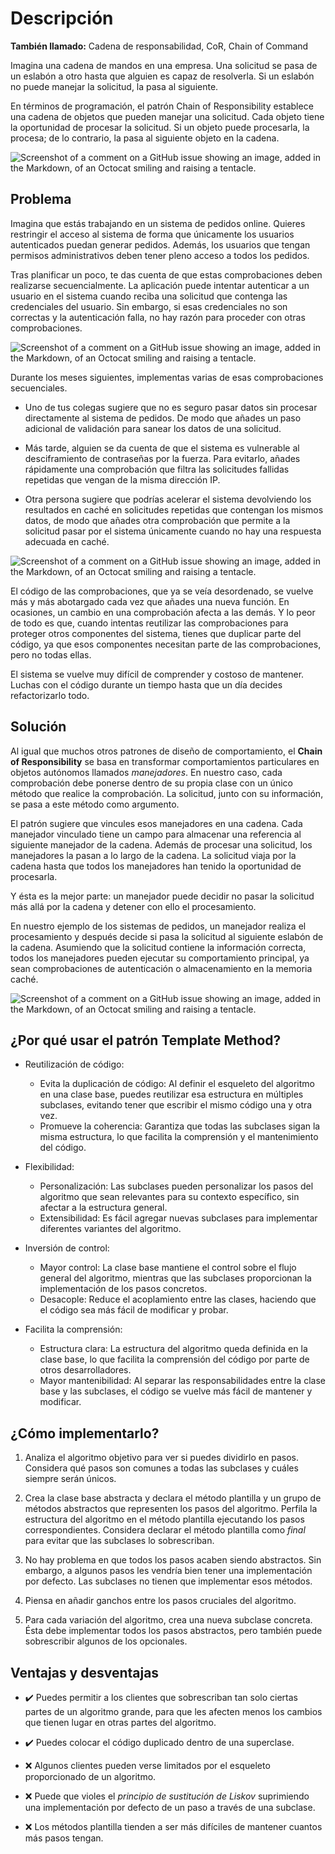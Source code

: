 # Descripción

**También llamado:** Cadena de responsabilidad, CoR, Chain of Command

Imagina una cadena de mandos en una empresa. Una solicitud se pasa de un eslabón a otro hasta que alguien es capaz de resolverla. Si un eslabón no puede manejar la solicitud, la pasa al siguiente.

En términos de programación, el patrón Chain of Responsibility establece una cadena de objetos que pueden manejar una solicitud. Cada objeto tiene la oportunidad de procesar la solicitud. Si un objeto puede procesarla, la procesa; de lo contrario, la pasa al siguiente objeto en la cadena.

![Screenshot of a comment on a GitHub issue showing an image, added in the Markdown, of an Octocat smiling and raising a tentacle.](https://refactoring.guru/images/patterns/content/chain-of-responsibility/chain-of-responsibility.png)

## Problema

Imagina que estás trabajando en un sistema de pedidos online. Quieres restringir el acceso al sistema de forma que únicamente los usuarios autenticados puedan generar pedidos. Además, los usuarios que tengan permisos administrativos deben tener pleno acceso a todos los pedidos.

Tras planificar un poco, te das cuenta de que estas comprobaciones deben realizarse secuencialmente. La aplicación puede intentar autenticar a un usuario en el sistema cuando reciba una solicitud que contenga las credenciales del usuario. Sin embargo, si esas credenciales no son correctas y la autenticación falla, no hay razón para proceder con otras comprobaciones.

![Screenshot of a comment on a GitHub issue showing an image, added in the Markdown, of an Octocat smiling and raising a tentacle.](https://refactoring.guru/images/patterns/diagrams/chain-of-responsibility/problem1-es.png)

Durante los meses siguientes, implementas varias de esas comprobaciones secuenciales.

- Uno de tus colegas sugiere que no es seguro pasar datos sin procesar directamente al sistema de pedidos. De modo que añades un paso adicional de validación para sanear los datos de una solicitud.

- Más tarde, alguien se da cuenta de que el sistema es vulnerable al desciframiento de contraseñas por la fuerza. Para evitarlo, añades rápidamente una comprobación que filtra las solicitudes fallidas repetidas que vengan de la misma dirección IP.

- Otra persona sugiere que podrías acelerar el sistema devolviendo los resultados en caché en solicitudes repetidas que contengan los mismos datos, de modo que añades otra comprobación que permite a la solicitud pasar por el sistema únicamente cuando no hay una respuesta adecuada en caché.

![Screenshot of a comment on a GitHub issue showing an image, added in the Markdown, of an Octocat smiling and raising a tentacle.](https://refactoring.guru/images/patterns/diagrams/chain-of-responsibility/problem2-es.png)

El código de las comprobaciones, que ya se veía desordenado, se vuelve más y más abotargado cada vez que añades una nueva función. En ocasiones, un cambio en una comprobación afecta a las demás. Y lo peor de todo es que, cuando intentas reutilizar las comprobaciones para proteger otros componentes del sistema, tienes que duplicar parte del código, ya que esos componentes necesitan parte de las comprobaciones, pero no todas ellas.

El sistema se vuelve muy difícil de comprender y costoso de mantener. Luchas con el código durante un tiempo hasta que un día decides refactorizarlo todo.

## Solución

Al igual que muchos otros patrones de diseño de comportamiento, el **Chain of Responsibility** se basa en transformar comportamientos particulares en objetos autónomos llamados _manejadores_. En nuestro caso, cada comprobación debe ponerse dentro de su propia clase con un único método que realice la comprobación. La solicitud, junto con su información, se pasa a este método como argumento.

El patrón sugiere que vincules esos manejadores en una cadena. Cada manejador vinculado tiene un campo para almacenar una referencia al siguiente manejador de la cadena. Además de procesar una solicitud, los manejadores la pasan a lo largo de la cadena. La solicitud viaja por la cadena hasta que todos los manejadores han tenido la oportunidad de procesarla.

Y ésta es la mejor parte: un manejador puede decidir no pasar la solicitud más allá por la cadena y detener con ello el procesamiento.

En nuestro ejemplo de los sistemas de pedidos, un manejador realiza el procesamiento y después decide si pasa la solicitud al siguiente eslabón de la cadena. Asumiendo que la solicitud contiene la información correcta, todos los manejadores pueden ejecutar su comportamiento principal, ya sean comprobaciones de autenticación o almacenamiento en la memoria caché.

![Screenshot of a comment on a GitHub issue showing an image, added in the Markdown, of an Octocat smiling and raising a tentacle.](https://refactoring.guru/images/patterns/diagrams/chain-of-responsibility/solution1-es.png)

## ¿Por qué usar el patrón Template Method?

- Reutilización de código:

    - Evita la duplicación de código: Al definir el esqueleto del algoritmo en una clase base, puedes reutilizar esa estructura en múltiples subclases, evitando tener que escribir el mismo código una y otra vez.
    - Promueve la coherencia: Garantiza que todas las subclases sigan la misma estructura, lo que facilita la comprensión y el mantenimiento del código.

- Flexibilidad:

    - Personalización: Las subclases pueden personalizar los pasos del algoritmo que sean relevantes para su contexto específico, sin afectar a la estructura general.
    - Extensibilidad: Es fácil agregar nuevas subclases para implementar diferentes variantes del algoritmo.

- Inversión de control:

    - Mayor control: La clase base mantiene el control sobre el flujo general del algoritmo, mientras que las subclases proporcionan la implementación de los pasos concretos.
    - Desacople: Reduce el acoplamiento entre las clases, haciendo que el código sea más fácil de modificar y probar.

- Facilita la comprensión:

    - Estructura clara: La estructura del algoritmo queda definida en la clase base, lo que facilita la comprensión del código por parte de otros desarrolladores.
    - Mayor mantenibilidad: Al separar las responsabilidades entre la clase base y las subclases, el código se vuelve más fácil de mantener y modificar.

## ¿Cómo implementarlo?

1. Analiza el algoritmo objetivo para ver si puedes dividirlo en pasos. Considera qué pasos son comunes a todas las subclases y cuáles siempre serán únicos.

2. Crea la clase base abstracta y declara el método plantilla y un grupo de métodos abstractos que representen los pasos del algoritmo. Perfila la estructura del algoritmo en el método plantilla ejecutando los pasos correspondientes. Considera declarar el método plantilla como _final_ para evitar que las subclases lo sobrescriban.

3. No hay problema en que todos los pasos acaben siendo abstractos. Sin embargo, a algunos pasos les vendría bien tener una implementación por defecto. Las subclases no tienen que implementar esos métodos.

4. Piensa en añadir ganchos entre los pasos cruciales del algoritmo.

5. Para cada variación del algoritmo, crea una nueva subclase concreta. Ésta debe implementar todos los pasos abstractos, pero también puede sobrescribir algunos de los opcionales.

## Ventajas y desventajas
- ✔️ Puedes permitir a los clientes que sobrescriban tan solo ciertas partes de un algoritmo grande, para que les afecten menos los cambios que tienen lugar en otras partes del algoritmo.

- ✔️ Puedes colocar el código duplicado dentro de una superclase.

- ❌ Algunos clientes pueden verse limitados por el esqueleto proporcionado de un algoritmo.

- ❌ Puede que violes el _principio de sustitución de Liskov_ suprimiendo una implementación por defecto de un paso a través de una subclase.

- ❌ Los métodos plantilla tienden a ser más difíciles de mantener cuantos más pasos tengan.